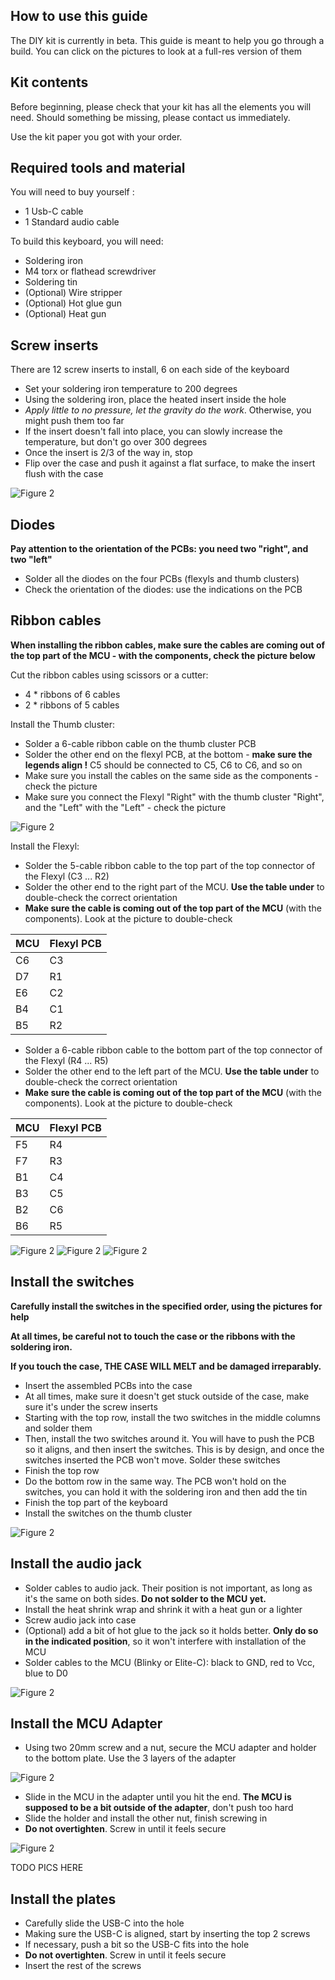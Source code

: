 ## How to use this guide

The DIY kit is currently in beta. This guide is meant to help you go
through a build. You can click on the pictures to look at a full-res
version of them

## Kit contents

Before beginning, please check that your kit has all the elements you will need. Should something be missing, please contact us immediately. 

Use the kit paper you got with your order.

## Required tools and material


You will need to buy yourself :

- 1 Usb-C cable
- 1 Standard audio cable

To build this keyboard, you will need:

- Soldering iron
- M4 torx or flathead screwdriver
- Soldering tin
- (Optional) Wire stripper
- (Optional) Hot glue gun
- (Optional) Heat gun

## Screw inserts

There are 12 screw inserts to install, 6 on each side of the keyboard

- Set your soldering iron temperature to 200 degrees 
- Using the soldering iron, place the heated insert inside the hole
- *Apply little to no pressure, let the gravity do the work*. Otherwise, you might push them too far
- If the insert doesn't fall into place, you can slowly increase the temperature, but don't go over 300 degrees
- Once the insert is 2/3 of the way in, stop 
- Flip over the case and push it against a flat surface, to make the insert flush with the case

![Figure 2](./images/insert3.PNG)

## Diodes

**Pay attention to the orientation of the PCBs: you need two "right", and two "left"**

- Solder all the diodes on the four PCBs (flexyls and thumb clusters)
- Check the orientation of the diodes: use the indications on the PCB

## Ribbon cables

**When installing the ribbon cables, make sure the cables are coming out of the top part of the MCU - with the components, check the picture below**

Cut the ribbon cables using scissors or a cutter:

- 4 * ribbons of 6 cables
- 2 * ribbons of 5 cables

Install the Thumb cluster:

- Solder a 6-cable ribbon cable on the thumb cluster PCB
- Solder the other end on the flexyl PCB, at the bottom - **make sure the legends align !** C5 should be connected to C5, C6 to C6, and so on
- Make sure you install the cables on the same side as the components - check the picture
- Make sure you connect the Flexyl "Right" with the thumb cluster "Right", and the "Left" with the "Left" - check the picture

![Figure 2](./images/IMG_20201020_134123.jpg)

Install the Flexyl:

- Solder the 5-cable ribbon cable to the top part of the top connector of the Flexyl (C3 ... R2)
- Solder the other end to the right part of the MCU. **Use the table under** to double-check the correct orientation
- **Make sure the cable is coming out of the top part of the MCU** (with the components). Look at the picture to double-check

| MCU  | Flexyl PCB |
| ------------- | ------------- |
| C6 | C3  |
| D7  | R1  |
| E6  |  C2 |
| B4  | C1  |
| B5  | R2  |


- Solder a 6-cable ribbon cable to the bottom part of the top connector of the Flexyl (R4 ... R5)
- Solder the other end to the left part of the MCU. **Use the table under** to double-check the correct orientation
- **Make sure the cable is coming out of the top part of the MCU** (with the components). Look at the picture to double-check

| MCU  | Flexyl PCB |
| ------------- | ------------- |
| F5 | R4  |
| F7  | R3  |
| B1  |  C4 |
| B3  | C5  |
| B2  | C6  |
| B6  | R5  |


![Figure 2](./images/cab.PNG)
![Figure 2](./images/IMG_20201020_135019.jpg)
![Figure 2](./images/IMG_20201020_135029.jpg)



## Install the switches

**Carefully install the switches in the specified order, using the pictures for help**


**At all times, be careful not to touch the case or the ribbons with the soldering iron.**

**If you touch the case, THE CASE WILL MELT and be damaged irreparably.**

- Insert the assembled PCBs into the case
- At all times, make sure it doesn't get stuck outside of the case, make sure it's under the screw inserts
- Starting with the top row, install the two switches in the middle columns and solder them
- Then, install the two switches around it. You will have to push the PCB so it aligns, and then insert the switches. This is by design, and once the switches inserted the PCB won't move. Solder these switches
- Finish the top row
- Do the bottom row in the same way. The PCB won't hold on the switches, you can hold it with the soldering iron and then add the tin
- Finish the top part of the keyboard
- Install the switches on the thumb cluster


![Figure 2](./images/mont1.png)

## Install the audio jack

- Solder cables to audio jack. Their position is not important, as long as it's the same on both sides. **Do not solder to the MCU yet.**
- Install the heat shrink wrap and shrink it with a heat gun or a lighter
- Screw audio jack into case
- (Optional) add a bit of hot glue to the jack so it holds better. **Only do so in the indicated position**, so it won't interfere with installation of the MCU
- Solder cables to the MCU (Blinky or Elite-C): black to GND, red to Vcc, blue to D0

![Figure 2](./images/mont2.png)


## Install the MCU Adapter

- Using two 20mm screw and a nut, secure the MCU adapter and holder to the bottom plate. Use the 3 layers of the adapter

![Figure 2](./images/IMG_20201027_150004.jpg)

- Slide in the MCU in the adapter until you hit the end. **The MCU is supposed to be a bit outside of the adapter**, don't push too hard
- Slide the holder and install the other nut, finish screwing in
- **Do not overtighten**. Screw in until it feels secure

![Figure 2](./images/IMG_20201027_145535.jpg)

TODO PICS HERE

## Install the plates

- Carefully slide the USB-C into the hole
- Making sure the USB-C is aligned, start by inserting the top 2 screws
- If necessary, push a bit so the USB-C fits into the hole
- **Do not overtighten**. Screw in until it feels secure
- Insert the rest of the screws


